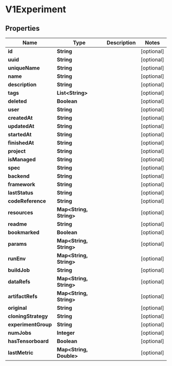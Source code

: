 
# V1Experiment

## Properties
Name | Type | Description | Notes
------------ | ------------- | ------------- | -------------
**id** | **String** |  |  [optional]
**uuid** | **String** |  |  [optional]
**uniqueName** | **String** |  |  [optional]
**name** | **String** |  |  [optional]
**description** | **String** |  |  [optional]
**tags** | **List&lt;String&gt;** |  |  [optional]
**deleted** | **Boolean** |  |  [optional]
**user** | **String** |  |  [optional]
**createdAt** | **String** |  |  [optional]
**updatedAt** | **String** |  |  [optional]
**startedAt** | **String** |  |  [optional]
**finishedAt** | **String** |  |  [optional]
**project** | **String** |  |  [optional]
**isManaged** | **String** |  |  [optional]
**spec** | **String** |  |  [optional]
**backend** | **String** |  |  [optional]
**framework** | **String** |  |  [optional]
**lastStatus** | **String** |  |  [optional]
**codeReference** | **String** |  |  [optional]
**resources** | **Map&lt;String, String&gt;** |  |  [optional]
**readme** | **String** |  |  [optional]
**bookmarked** | **Boolean** |  |  [optional]
**params** | **Map&lt;String, String&gt;** |  |  [optional]
**runEnv** | **Map&lt;String, String&gt;** |  |  [optional]
**buildJob** | **String** |  |  [optional]
**dataRefs** | **Map&lt;String, String&gt;** |  |  [optional]
**artifactRefs** | **Map&lt;String, String&gt;** |  |  [optional]
**original** | **String** |  |  [optional]
**cloningStrategy** | **String** |  |  [optional]
**experimentGroup** | **String** |  |  [optional]
**numJobs** | **Integer** |  |  [optional]
**hasTensorboard** | **Boolean** |  |  [optional]
**lastMetric** | **Map&lt;String, Double&gt;** |  |  [optional]



